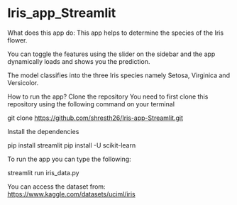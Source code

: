 # Iris_app_Streamlit

What does this app do:
This app helps to determine the species of the Iris flower.

You can toggle the features using the slider on the sidebar and the app dynamically loads and shows you the prediction.

The model classifies into the three Iris species namely Setosa, Virginica and Versicolor.

How to run the app?
Clone the repository
You need to first clone this repository using the following command on your terminal

git clone https://github.com/shresth26/Iris-app-Streamlit.git

Install the dependencies

pip install streamlit
pip install -U scikit-learn

To run the app you can type the following:

streamlit run iris_data.py

You can access the dataset from:  https://www.kaggle.com/datasets/uciml/iris

